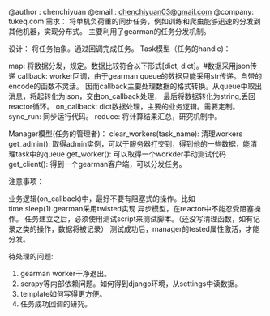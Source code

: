 @author : chenchiyuan
@email : chenchiyuan03@gmail.com
@company: tukeq.com
需求： 将单机负荷重的同步任务，例如训练和爬虫能够迅速的分发到其他机器，实现分布式。 主要利用了gearman的任务分发机制。

设计： 将任务抽象。通过回调完成任务。 Task模型（任务的handle)：

map: 将数据分发，规定。数据比较符合以下形式[dict, dict]。#数据采用json传递
callback: worker回调，由于gearman queue的数据只能采用str传递。自带的encode的函数不灵活。 因而callback主要处理数据的格式转换。从queue中取出消息，将起转化为json，交由on_callback处理， 最后将数据转化为string,丢回reactor循环。
on_callback: dict数据处理，主要的业务逻辑。需要定制。
sync_run: 同步运行代码。
reduce: 将计算结果汇总，研究机制中。

Manager模型(任务的管理者)：
clear_workers(task_name): 清理workers 
get_admin(): 取得admin实例，可以于服务器打交到，得到他的一些数据，能清理task中的queue
get_worker(): 可以取得一个workder手动测试代码 
get_client(): 得到一个gearman客户端，可以分发任务。

注意事项：

业务逻辑(on_callback)中，最好不要有阻塞式的操作。比如time.sleep(1).gearman采用twisted实现 异步模型，在reactor中不能忍受阻塞操作。
任务建立之后，必须使用测试script来测试脚本。（还没写清理函数，如有记录之类的操作，数据将被记录） 测试成功后，manager的tested属性激活，才能分发。

待处理的问题:
1. gearman worker干净退出。
2. scrapy等内部依赖问题。如何得到django环境，从settings中读数据。
3. template如何写得更方便。
4. 任务成功回调的研究。